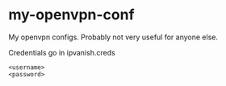 # my-openvpn-conf
My openvpn configs. Probably not very useful for anyone else.

Credentials go in ipvanish.creds
```
<username>
<password>
```

